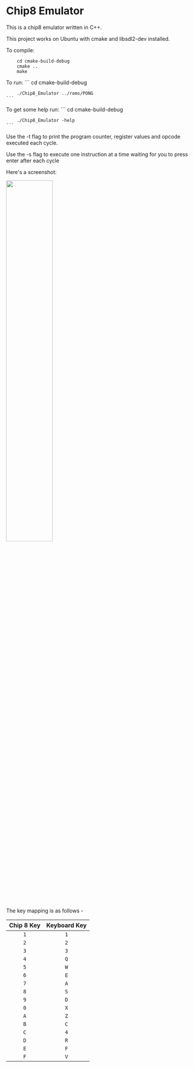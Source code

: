 # Chip8 Emulator

This is a chip8 emulator written in C++.

This project works on Ubuntu with cmake and libsdl2-dev installed.

To compile:

```
    cd cmake-build-debug
    cmake ..
    make
```

To run:
    ```
        cd cmake-build-debug
        
        ./Chip8_Emulator ../roms/PONG
    ```

To get some help run:
    ```
        cd cmake-build-debug
        
        ./Chip8_Emulator -help
    ```
Use the -t flag to print the program counter, register values and opcode executed each cycle.

Use the -s flag to execute one instruction at a time waiting for you to press enter after each cycle

Here's a screenshot:

<img src="https://github.com/ZyadZ2000/CppChip8Emu/assets/85132955/28798ee8-7dc9-49c7-aad1-9789662c0fae" style="width:50%;" />

The key mapping is as follows - 

| Chip 8 Key | Keyboard Key |
| :--------: | :----------: |
| `1`        | `1`          |
| `2`        | `2`          |
| `3`        | `3`          |
| `4`        | `Q`          |
| `5`        | `W`          |
| `6`        | `E`          |
| `7`        | `A`          |
| `8`        | `S`          |
| `9`        | `D`          |
| `0`        | `X`          |
| `A`        | `Z`          |
| `B`        | `C`          |
| `C`        | `4`          |
| `D`        | `R`          |
| `E`        | `F`          |
| `F`        | `V`          |
